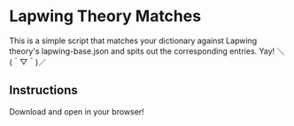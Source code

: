# Lapwing Theory Matches

This is a simple script that matches your dictionary against Lapwing theory's lapwing-base.json and spits out the corresponding entries. Yay! ＼(＾▽＾)／

## Instructions
Download and open in your browser!
